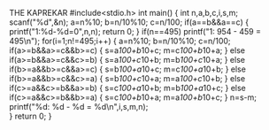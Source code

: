THE KAPREKAR
#include<stdio.h>
int main()
{
	int n,a,b,c,i,s,m;
	scanf("%d",&n);
	a=n%10;
    b=n/10%10;
    c=n/100;
	if(a==b&&a==c)
	    {
	    	printf("1:%d-%d=0",n,n);
	    	return 0;
	    }
	if(n==495)
	printf("1: 954 - 459 = 495\n");
	for(i=1;n!=495;i++)
	{
		a=n%10;
	    b=n/10%10;
	    c=n/100; 
    	if(a>=b&&a>=c&&b>=c)
    	{
		    s=a*100+b*10+c;
            m=c*100+b*10+a;	
		}
		else if(a>=b&&a>=c&&c>=b)
		{
			s=a*100+c*10+b;
            m=b*100+c*10+a;
		}
		else if(b>=a&&b>=c&&a>=c)
		{
			s=b*100+a*10+c;
            m=c*100+a*10+b;
		}
		else if(b>=a&&b>=c&&c>=a)
		{
			s=b*100+c*10+a;
            m=a*100+c*10+b;
		}
		else if(c>=a&&c>=b&&a>=b)
		{
			s=c*100+a*10+b;
            m=b*100+a*10+c;
		}
		else if(c>=a&&c>=b&&b>=a)
		{
			s=c*100+b*10+a;
            m=a*100+b*10+c;
		}
	    n=s-m;
		printf("%d: %d - %d = %d\n",i,s,m,n);	
	}
	return 0;
}

